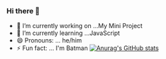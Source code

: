 ### Hi there 👋


- 🔭 I’m currently working on ...My Mini Project
- 🌱 I’m currently learning ...JavaScript
- 😄 Pronouns: ... he/him
- ⚡ Fun fact: ... I'm Batman 
[![Anurag's GitHub stats](https://github-readme-stats.vercel.app/api?username=gokul-369&show_icons=true&theme=tokyonight)](https://github.com/anuraghazra/github-readme-stats)
